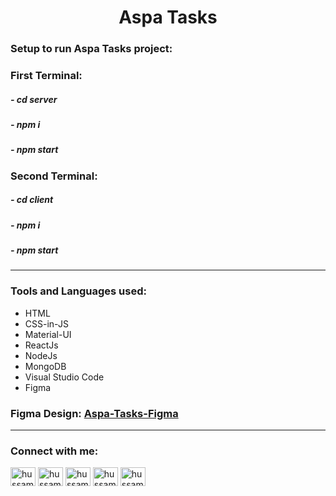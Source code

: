 <h1 align = "center">Aspa Tasks</h1>

### Setup to run Aspa Tasks project:

<h3> First Terminal: </h3>
<h5>- cd server</h5>
<h5>- npm i</h5>
<h5>- npm start</h5>

<h3> Second Terminal: </h3>
<h5>- cd client</h5>
<h5>- npm i</h5>
<h5>- npm start</h5>

<hr>

### Tools and Languages used:

- HTML
- CSS-in-JS
- Material-UI
- ReactJs
- NodeJs
- MongoDB
- Visual Studio Code
- Figma

### Figma Design: [Aspa-Tasks-Figma](https://www.behance.net/gallery/174290443/Aspa-Tasks)

<hr>

### Connect with me:

<p align="left">
<a href="https://linkedin.com/in/hussam-odeh-5b4775255" target="blank"><img align="center" src="https://raw.githubusercontent.com/rahuldkjain/github-profile-readme-generator/master/src/images/icons/Social/linked-in-alt.svg" alt="hussam odeh" height="30" width="40" /></a>
<a href="https://instagram.com/hussam_odeh9" target="blank"><img align="center" src="https://raw.githubusercontent.com/rahuldkjain/github-profile-readme-generator/master/src/images/icons/Social/instagram.svg" alt="hussam_odeh9" height="30" width="40" /></a>
<a href="http://wa.link/epc5d1" target="blank"><img align="center" src="https://raw.githubusercontent.com/rahuldkjain/github-profile-readme-generator/master/src/images/icons/Social/whatsapp.svg" alt="hussam_odeh9" height="30" width="40" /></a>
<a href="https://fb.com/hussam.odeh.5" target="blank"><img align="center" src="https://raw.githubusercontent.com/rahuldkjain/github-profile-readme-generator/master/src/images/icons/Social/facebook.svg" alt="hussam odeh" height="30" width="40" /></a>
 <a href="https://codepen.io/hussamodeh12" target="blank"><img align="center" src="https://raw.githubusercontent.com/rahuldkjain/github-profile-readme-generator/master/src/images/icons/Social/codepen.svg" alt="hussamodeh12" height="30" width="40" /></a>
